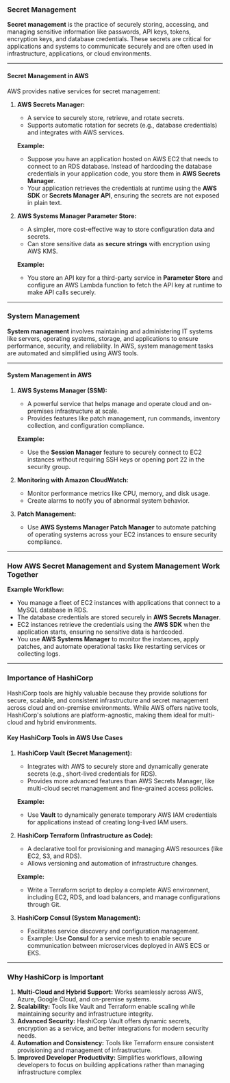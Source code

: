 ### **Secret Management**

**Secret management** is the practice of securely storing, accessing, and managing sensitive information like passwords, API keys, tokens, encryption keys, and database credentials. These secrets are critical for applications and systems to communicate securely and are often used in infrastructure, applications, or cloud environments.

---

#### **Secret Management in AWS**

AWS provides native services for secret management:

1. **AWS Secrets Manager:**
   - A service to securely store, retrieve, and rotate secrets.
   - Supports automatic rotation for secrets (e.g., database credentials) and integrates with AWS services.

   **Example:**
   - Suppose you have an application hosted on AWS EC2 that needs to connect to an RDS database. Instead of hardcoding the database credentials in your application code, you store them in **AWS Secrets Manager**.
   - Your application retrieves the credentials at runtime using the **AWS SDK** or **Secrets Manager API**, ensuring the secrets are not exposed in plain text.

2. **AWS Systems Manager Parameter Store:**
   - A simpler, more cost-effective way to store configuration data and secrets.
   - Can store sensitive data as **secure strings** with encryption using AWS KMS.

   **Example:**
   - You store an API key for a third-party service in **Parameter Store** and configure an AWS Lambda function to fetch the API key at runtime to make API calls securely.

---

### **System Management**

**System management** involves maintaining and administering IT systems like servers, operating systems, storage, and applications to ensure performance, security, and reliability. In AWS, system management tasks are automated and simplified using AWS tools.

---

#### **System Management in AWS**

1. **AWS Systems Manager (SSM):**
   - A powerful service that helps manage and operate cloud and on-premises infrastructure at scale.
   - Provides features like patch management, run commands, inventory collection, and configuration compliance.

   **Example:**
   - Use the **Session Manager** feature to securely connect to EC2 instances without requiring SSH keys or opening port 22 in the security group.

2. **Monitoring with Amazon CloudWatch:**
   - Monitor performance metrics like CPU, memory, and disk usage.
   - Create alarms to notify you of abnormal system behavior.

3. **Patch Management:**
   - Use **AWS Systems Manager Patch Manager** to automate patching of operating systems across your EC2 instances to ensure security compliance.

---

### **How AWS Secret Management and System Management Work Together**

**Example Workflow:**
- You manage a fleet of EC2 instances with applications that connect to a MySQL database in RDS.
- The database credentials are stored securely in **AWS Secrets Manager**.
- EC2 instances retrieve the credentials using the **AWS SDK** when the application starts, ensuring no sensitive data is hardcoded.
- You use **AWS Systems Manager** to monitor the instances, apply patches, and automate operational tasks like restarting services or collecting logs.

---

### **Importance of HashiCorp**

HashiCorp tools are highly valuable because they provide solutions for secure, scalable, and consistent infrastructure and secret management across cloud and on-premise environments. While AWS offers native tools, HashiCorp's solutions are platform-agnostic, making them ideal for multi-cloud and hybrid environments.

#### **Key HashiCorp Tools in AWS Use Cases**

1. **HashiCorp Vault (Secret Management):**
   - Integrates with AWS to securely store and dynamically generate secrets (e.g., short-lived credentials for RDS).
   - Provides more advanced features than AWS Secrets Manager, like multi-cloud secret management and fine-grained access policies.

   **Example:**
   - Use **Vault** to dynamically generate temporary AWS IAM credentials for applications instead of creating long-lived IAM users.

2. **HashiCorp Terraform (Infrastructure as Code):**
   - A declarative tool for provisioning and managing AWS resources (like EC2, S3, and RDS).
   - Allows versioning and automation of infrastructure changes.

   **Example:**
   - Write a Terraform script to deploy a complete AWS environment, including EC2, RDS, and load balancers, and manage configurations through Git.

3. **HashiCorp Consul (System Management):**
   - Facilitates service discovery and configuration management.
   - Example: Use **Consul** for a service mesh to enable secure communication between microservices deployed in AWS ECS or EKS.

---

### **Why HashiCorp is Important**
1. **Multi-Cloud and Hybrid Support:** Works seamlessly across AWS, Azure, Google Cloud, and on-premise systems.
2. **Scalability:** Tools like Vault and Terraform enable scaling while maintaining security and infrastructure integrity.
3. **Advanced Security:** HashiCorp Vault offers dynamic secrets, encryption as a service, and better integrations for modern security needs.
4. **Automation and Consistency:** Tools like Terraform ensure consistent provisioning and management of infrastructure.
5. **Improved Developer Productivity:** Simplifies workflows, allowing developers to focus on building applications rather than managing infrastructure complex


